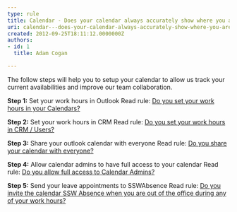 ```yaml
---
type: rule
title: Calendar - Does your calendar always accurately show where you are?
uri: calendar---does-your-calendar-always-accurately-show-where-you-are
created: 2012-09-25T18:11:12.0000000Z
authors:
- id: 1
  title: Adam Cogan

---
```


 
The follow steps will help you to setup your calendar to allow us track your current availabilities and improve our team collaboration.
 
**Step 1:** Set your work hours in Outlook
              Read rule: [Do you set your work hours in your Calendars?](/Management/Rules-to-Better-Software-Consultants-Working-in-a-Team/Pages/Set-your-work-hours-in-your-calendars.aspx)

**Step 2:** Set your work hours in CRM
             Read rule: [Do you set your work hours in CRM / Users?](/Communication/RulesToBetterCRMForUsers/Pages/How-to-book-developers-for-a-project.aspx)

**Step 3:** Share your outlook calendar with everyone
             Read rule: [Do you share your calendar with everyone?](/Management/Rules-to-Better-Software-Consultants-Working-in-a-Team/Pages/Share-your-calendar-with-everyone.aspx)

**Step 4:** Allow calendar admins to have full access to your calendar
             Read rule: [Do you allow full access to Calendar Admins?](/Management/Rules-to-Better-Software-Consultants-Working-in-a-Team/Pages/Allow-full-access-to-calendar-admins.aspx)

**Step 5:** Send your leave appointments to SSWAbsence
             Read rule: [Do you invite the calendar SSW Absence when you are out of the office during any of your work hours?](/Management/Rules-to-Better-Software-Consultants-Working-in-a-Team/Pages/Inform-when-you-are-out-of-the-office-during-work-hours.aspx)

